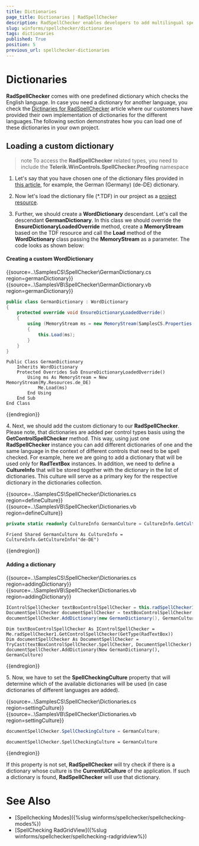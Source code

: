 ```yaml
---
title: Dictionaries
page_title: Dictionaries | RadSpellChecker
description: RadSpellChecker enables developers to add multilingual spell checking capabilities to their WinForms applications.
slug: winforms/spellchecker/dictionaries
tags: dictionaries
published: True
position: 5
previous_url: spellchecker-dictionaries
---
```


# Dictionaries

**RadSpellChecker** comes with one predefined dictionary which checks the English language. In case you need a dictionary for another language, you check the [Dictinaries for RadSpellChecker](http://www.telerik.com/community/code-library/winforms/localization-providers/dictionaries-for-radspellchecker.aspx) article where our customers have provided their own implementation of dictionaries for the different languages.The following section demonstrates how you can load one of these dictionaries in your own project.     

## Loading a custom dictionary

>note To access the **RadSpellChecker** related types, you need to include the __Telerik.WinControls.SpellChecker.Proofing__ namespace
>

1. Let's say that you have chosen one of the dictionary files provided in [this article](http://www.telerik.com/community/code-library/winforms/localization-providers/dictionaries-for-radspellchecker.aspx), for example, the German (Germany) (de-DE) dictionary.
            
1. Now let's load the dictionary file (*.TDF) in our project as a [project resource](http://msdn.microsoft.com/en-us/library/3bka19x4(v=vs.100).aspx).
            
1. Further, we should create a **WordDictionary** descendant. Let's call the descendant **GermanDictionary**. In this class we should override the **EnsureDictionaryLoadedOverride** method, create a **MemoryStream** based on the TDF resource and call the **Load** method of the **WordDictionary** class passing the **MemoryStream** as a parameter. The code looks as shown below:

#### Creating a custom WordDictionary

{{source=..\SamplesCS\SpellChecker\GermanDictionary.cs region=germanDictionary}} 
{{source=..\SamplesVB\SpellChecker\GermanDictionary.vb region=germanDictionary}} 

````C#
public class GermanDictionary : WordDictionary
{
    protected override void EnsureDictionaryLoadedOverride()
    {
        using (MemoryStream ms = new MemoryStream(SamplesCS.Properties.Resources.de_DE))
        {
            this.Load(ms);
        }
    }
}

````
````VB.NET
Public Class GermanDictionary
    Inherits WordDictionary
    Protected Overrides Sub EnsureDictionaryLoadedOverride()
        Using ms As MemoryStream = New MemoryStream(My.Resources.de_DE)
            Me.Load(ms)
        End Using
    End Sub
End Class

````

{{endregion}} 

4\. Next, we should add the custom dictionary to our **RadSpellChecker**. Please note, that dictionaries are added per control types basis using the __GetControlSpellChecker__ method. This way, using just one **RadSpellChecker** instance you can add different dictionaries of one and the same language in the context of different controls that need to be spell checked. For example, here we are going to add a dictionary that will be used only for **RadTextBox** instances. In addition, we need to define a **CultureInfo** that will be stored together with the dictionary in the list of dictionaries. This culture will serve as a primary key for the respective dictionary in the dictionaries collection.

{{source=..\SamplesCS\SpellChecker\Dictionaries.cs region=defineCulture}} 
{{source=..\SamplesVB\SpellChecker\Dictionaries.vb region=defineCulture}} 

````C#
private static readonly CultureInfo GermanCulture = CultureInfo.GetCultureInfo("de-DE");

````
````VB.NET
Friend Shared GermanCulture As CultureInfo = CultureInfo.GetCultureInfo("de-DE")

````

{{endregion}}

#### Adding a dictionary

{{source=..\SamplesCS\SpellChecker\Dictionaries.cs region=addingDictionary}} 
{{source=..\SamplesVB\SpellChecker\Dictionaries.vb region=addingDictionary}} 

````C#
IControlSpellChecker textBoxControlSpellChecker = this.radSpellChecker1.GetControlSpellChecker(typeof(RadTextBox));
DocumentSpellChecker documentSpellChecker = textBoxControlSpellChecker.SpellChecker as DocumentSpellChecker;
documentSpellChecker.AddDictionary(new GermanDictionary(), GermanCulture);

````
````VB.NET
Dim textBoxControlSpellChecker As IControlSpellChecker = Me.radSpellChecker1.GetControlSpellChecker(GetType(RadTextBox))
Dim documentSpellChecker As DocumentSpellChecker = TryCast(textBoxControlSpellChecker.SpellChecker, DocumentSpellChecker)
documentSpellChecker.AddDictionary(New GermanDictionary(), GermanCulture)

````

{{endregion}} 

5\. Now, we have to set the __SpellCheckingCulture__ property that will determine which of the available dictionaries will be used (in case dictionaries of different languages are added).  

{{source=..\SamplesCS\SpellChecker\Dictionaries.cs region=settingCulture}} 
{{source=..\SamplesVB\SpellChecker\Dictionaries.vb region=settingCulture}} 

````C#
documentSpellChecker.SpellCheckingCulture = GermanCulture;

````
````VB.NET
documentSpellChecker.SpellCheckingCulture = GermanCulture

````

{{endregion}} 

If this property is not set, **RadSpellChecker** will try check if there is a dictionary whose culture is the **CurrentUICulture** of the application. If such a dictionary is found, **RadSpellChecker** will use that dictionary.

# See Also

* [Spellchecking Modes]({%slug winforms/spellchecker/spellchecking-modes%})	
* [SpellChecking RadGridView]({%slug winforms/spellchecker/spellchecking-radgridview%})	
            
